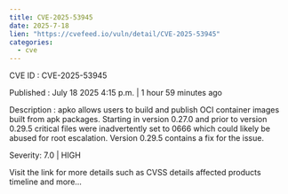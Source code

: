 ```yaml
--- 
title: CVE-2025-53945
date: 2025-7-18
lien: "https://cvefeed.io/vuln/detail/CVE-2025-53945"
categories:
  - cve
---
```


CVE ID : CVE-2025-53945

Published :  July 18
2025
4:15 p.m. | 1 hour
59 minutes ago

Description : apko allows users to build and publish OCI container images built from apk packages. Starting in version 0.27.0 and prior to version 0.29.5
critical files were inadvertently set to 0666
which could likely be abused for root escalation. Version 0.29.5 contains a fix for the issue.

Severity: 7.0 | HIGH

Visit the link for more details
such as CVSS details
affected products
timeline
and more...
